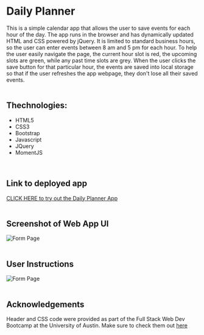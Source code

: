# Daily Planner
This is a simple calendar app that allows the user to save events for each hour of the day. The app runs in the browser and has dynamically updated HTML and CSS powered by jQuery. It is limited to standard business hours, so the user can enter events between 8 am and 5 pm for each hour. To help the user easily navigate the page, the current hour slot is red, the upcoming slots are green, while any past time slots are grey. When the user clicks the save button for that particular hour, the events are saved into local storage so that if the user refreshes the app webpage, they don't lose all their saved events.
<br />
<br />

## Thechnologies:

- HTML5
- CSS3
- Bootstrap
- Javascript
- JQuery
- MomentJS
<br />

## Link to deployed app
[CLICK HERE to try out the Daily Planner App](https://boocipher.github.io/Daily_planner/)
<br />
<br />

## Screenshot of Web App UI
![Form Page](https://google.com)
<br />
<br />

## User Instructions
![Form Page](https://google.com)
<br />
<br />

## Acknowledgements
Header and CSS code were provided as part of the Full Stack Web Dev Bootcamp at the University of Austin. Make sure to check them out [here](https://techbootcamps.utexas.edu/coding/) 
<br />
<br />


